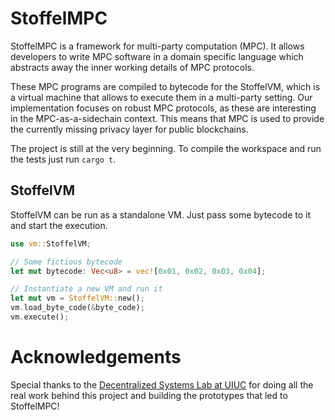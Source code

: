 # StoffelMPC

StoffelMPC is a framework for multi-party computation (MPC).
It allows developers to write MPC software in a domain specific
language which abstracts away the inner working details of MPC protocols.

These MPC programs are compiled to bytecode for the StoffelVM, which
is a virtual machine that allows to execute them in a multi-party setting.
Our implementation focuses on robust MPC protocols, as these are
interesting in the MPC-as-a-sidechain context. This means that MPC
is used to provide the currently missing privacy layer for public
blockchains.

The project is still at the very beginning. To compile the workspace and
run the tests just run `cargo t`.

## StoffelVM

StoffelVM can be run as a standalone VM. Just pass some bytecode to it and start
the execution.

```rust
use vm::StoffelVM;

// Some fictious bytecode
let mut bytecode: Vec<u8> = vec![0x01, 0x02, 0x03, 0x04];

// Instantiate a new VM and run it
let mut vm = StoffelVM::new();
vm.load_byte_code(&byte_code);
vm.execute();
```

# Acknowledgements
Special thanks to the [Decentralized Systems Lab at UIUC](https://decentralize.ece.illinois.edu/) for doing all the real work behind this project and building the prototypes that led to StoffelMPC!
